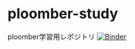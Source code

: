 # ploomber-study
ploomber学習用レポジトリ
[![Binder](https://mybinder.org/badge_logo.svg)](https://mybinder.org/v2/gh/ivis-mizuguchi/ploomber-study/HEAD)

